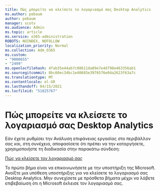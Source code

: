 ```yaml
---
title: Πώς μπορείτε να κλείσετε το λογαριασμό σας Desktop Analytics
ms.author: pebaum
author: pebaum
manager: scotv
ms.audience: Admin
ms.topic: article
ms.service: o365-administration
ROBOTS: NOINDEX, NOFOLLOW
localization_priority: Normal
ms.collection: Adm_O365
ms.custom:
- "9000655"
- "2499"
ms.openlocfilehash: 4fab35e44ab7c08611da89e7e4d798e463356ab1
ms.sourcegitcommit: 8bc60ec34bc1e40685e3976576e04a2623f63a7c
ms.translationtype: MT
ms.contentlocale: el-GR
ms.lasthandoff: 04/15/2021
ms.locfileid: "51825767"
---
```

# <a name="how-to-close-your-desktop-analytics-account"></a>Πώς μπορείτε να κλείσετε το λογαριασμό σας Desktop Analytics

Εάν έχετε ρυθμίσει την Ανάλυση επιφάνειας εργασίας στο περιβάλλον σας και, στη συνέχεια, αποφασίσετε ότι πρέπει να την καταργήσετε, χρησιμοποιήστε τη διαδικασία στην παρακάτω σύνδεση:

[Πώς να κλείσετε τον λογαριασμό σας](https://docs.microsoft.com/configmgr/desktop-analytics/account-close)

Το πρώτο βήμα είναι να επικοινωνήσετε με την υποστήριξη της Microsoft. Ανοίξτε μια υπόθεση υποστήριξης για να κλείσετε το λογαριασμό σας Desktop Analytics. Μην συνεχίσετε με πρόσθετα βήματα μέχρι να λάβετε επιβεβαίωση ότι η Microsoft έκλεισε τον λογαριασμό σας.